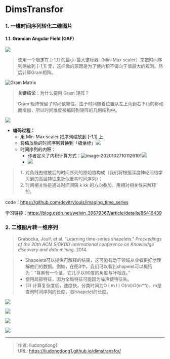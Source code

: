 # DimsTransfor


### 1. 一维时间序列转化二维图片

#### 1.1. Gramian Angular Field (GAF)

![](https://gitee.com/github-25970295/blogImage/raw/master/img/2019011313333637.gif)

> 使用一个限定在 [-1,1] 的最小-最大定标器（Min-Max scaler）来把时间序列缩放到 [-1,1] 里，这样做的原因是为了使内积不偏向于值最大的观测。然后计算Gram矩阵。

![Gram Matrix](https://gitee.com/github-25970295/blogImage/raw/master/img/image-20201027100007996.png)

> **关键结论**：为什么要用 Gram 矩阵？
>
> Gram 矩阵保留了时间依赖性。由于时间随着位置从左上角到右下角的移动而增加，所以时间维度被编码到矩阵的几何结构中。

![](https://gitee.com/github-25970295/blogImage/raw/master/img/20190113133414188.gif)

- **编码过程：**
  - 用 Min-Max scaler 把序列缩放到 [-1,1] 上
  - 将缩放后的时间序列转换到「极坐标」![](https://gitee.com/github-25970295/blogImage/raw/master/img/image-20201027100804003.png)
  - 时间序列的内积：
    - 作者定义了内积计算方式：![image-20201027101126101](https://gitee.com/github-25970295/blogImage/raw/master/img/image-20201027101126101.png)![](https://gitee.com/github-25970295/blogImage/raw/master/img/image-20201027101144972.png)
    - ![](https://gitee.com/github-25970295/blogImage/raw/master/img/image-20201027101237911.png)

> 1. 对角线由缩放后的时间序列的原始值构成（我们将根据深度神经网络学习到的高层特征来近似重构时间序列）；
> 2. 时间相关性是通过时间间隔 k k*k* 的方向叠加，用相对相关性来解释的。

code：https://github.com/devitrylouis/imaging_time_series

学习链接：https://blog.csdn.net/weixin_39679367/article/details/86416439

### 2. 二维图片转一维序列

> Grabocka, Josif, et al. "Learning time-series shapelets." *Proceedings of the 20th ACM SIGKDD international conference on Knowledge discovery and data mining*. 2014.

> - Shapelets可以提供可解释的结果，这可能有助于领域从业者更好地理解他们的数据。例如，在图3中，我们可以看到shapelet可以概括为：“荨麻有一个茎，它几乎以90度的角度与叶相连。”
> -  使用局部特征，因为全局特征可能因为噪声使特征失。
> - (3) 计算复杂度低，速度快，分类时间为O ( m l ) O(ml)*O*(*m**l*)，m是查询时间序列的长度，l是shapelet的长度。

![](https://gitee.com/github-25970295/blogImage/raw/master/img/image-20210202094919891.png)

![](https://gitee.com/github-25970295/blogImage/raw/master/img/image-20210202094952633.png)

![](https://gitee.com/github-25970295/blogImage/raw/master/img/image-20210202095327559.png)

![](https://gitee.com/github-25970295/blogImage/raw/master/img/image-20210202095454277.png)

---

> 作者: liudongdong1  
> URL: https://liudongdong1.github.io/dimstransfor/  

